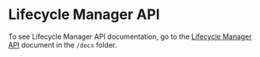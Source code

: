 # Lifecycle Manager API

To see Lifecycle Manager API documentation, go to the [Lifecycle Manager API](/docs/technical-reference/api/README.md) document in the `/docs` folder.
